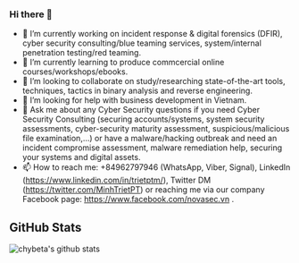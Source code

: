 ### Hi there 👋

- 🔭 I’m currently working on incident response & digital forensics (DFIR), cyber security consulting/blue teaming services, system/internal penetration testing/red teaming.
- 🌱 I’m currently learning to produce commcercial online courses/workshops/ebooks.
- 👯 I’m looking to collaborate on study/researching state-of-the-art tools, techniques, tactics in binary analysis and reverse engineering.
- 🤔 I’m looking for help with business development in Vietnam.
- 💬 Ask me about any Cyber Security questions if you need Cyber Security Consulting (securing accounts/systems, system security assessments, cyber-security maturity assessment, suspicious/malicious file examination,...) or have a malware/hacking outbreak and need an incident compromise assessment, malware remediation help, securing your systems and digital assets.
- 📫 How to reach me: +84962797946 (WhatsApp, Viber, Signal), LinkedIn (https://www.linkedin.com/in/trietptm/), Twitter DM (https://twitter.com/MinhTrietPT) or reaching me via our company Facebook page: https://www.facebook.com/novasec.vn .

## GitHub Stats 
![chybeta's github stats](https://github-readme-stats.vercel.app/api?username=trietptm&count_private=true&show_icons=true)

<!--
**trietptm/trietptm** is a ✨ _special_ ✨ repository because its `README.md` (this file) appears on your GitHub profile.

Here are some ideas to get you started:

- 🔭 I’m currently working on ...
- 🌱 I’m currently learning ...
- 👯 I’m looking to collaborate on ...
- 🤔 I’m looking for help with ...
- 💬 Ask me about ...
- 📫 How to reach me: ...
- 😄 Pronouns: ...
- ⚡ Fun fact: ...
-->
